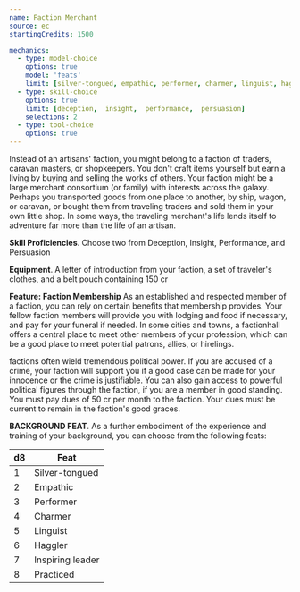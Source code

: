 ```yaml
---
name: Faction Merchant
source: ec
startingCredits: 1500

mechanics:
  - type: model-choice
    options: true
    model: 'feats'
    limit: [silver-tongued, empathic, performer, charmer, linguist, haggler, inspiring leader, practiced]
  - type: skill-choice
    options: true
    limit: [deception,  insight,  performance,  persuasion]
    selections: 2
  - type: tool-choice
    options: true
---
```

Instead of an artisans' faction, you might belong to a faction of traders, caravan masters, or shopkeepers. You don't craft items yourself but earn a living by buying and selling the works of others. Your faction might be a large merchant consortium (or family) with interests across the galaxy. Perhaps you transported goods from one place to another, by ship, wagon, or caravan, or bought them from traveling traders and sold them in your own little shop. In some ways, the traveling merchant's life lends itself to adventure far more than the life of an artisan.

__Skill Proficiencies__. Choose two from Deception, Insight, Performance, and Persuasion

__Equipment__. A letter of introduction from your faction, a set of traveler's clothes, and a belt pouch containing 150 cr

__Feature: Faction Membership__
As an established and respected member of a faction, you can rely on certain benefits that membership provides. Your fellow faction members will provide you with lodging and food if necessary, and pay for your funeral if needed. In some cities and towns, a factionhall offers a central place to meet other members of your profession, which can be a good place to meet potential patrons, allies, or hirelings.

factions often wield tremendous political power. If you are accused of a crime, your faction will support you if a good case can be made for your innocence or the crime is justifiable. You can also gain access to powerful political figures through the faction, if you are a member in good standing. You must pay dues of 50 cr per month to the faction. Your dues must be current to remain in the faction's good graces.


__BACKGROUND FEAT__. As a further embodiment of the experience and training of your background, you can choose from the following feats:

d8 | Feat
--- | ---
1	|	Silver-tongued
2	|	Empathic
3	|	Performer
4	|	Charmer
5	|	Linguist
6	|	Haggler
7	|	Inspiring leader
8	|	Practiced
<div class="hr"></div>
